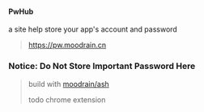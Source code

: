 #### PwHub

a site help store your app's account and password

> https://pw.moodrain.cn 

### Notice: Do Not Store Important Password Here
>
> build with [moodrain/ash](https://github.com/moodrain/ash)
>
> todo chrome extension
>
>
